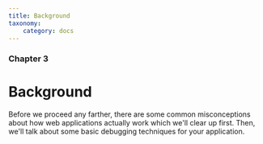 ```yaml
---
title: Background
taxonomy:
    category: docs
---
```


### Chapter 3

# Background

Before we proceed any farther, there are some common misconceptions about how web applications actually work which we'll clear up first.  Then, we'll talk about some basic debugging techniques for your application.
